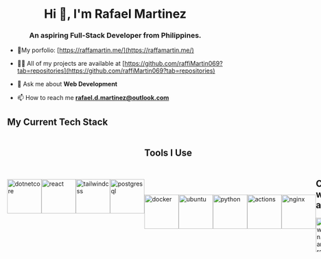 <link rel="stylesheet" type='text/css' href="https://cdn.jsdelivr.net/gh/devicons/devicon@latest/devicon.min.css" />

<h1 align="center">Hi 👋, I'm Rafael Martinez</h1>
<h3 align="center">An aspiring Full-Stack Developer from Philippines.</h3>

- 🤵My porfolio: [https://raffamartin.me/](https://raffamartin.me/)

- 👨‍💻 All of my projects are available at [https://github.com/raffiMartin069?tab=repositories](https://github.com/raffiMartin069?tab=repositories)

- 💬 Ask me about **Web Development**

- 📫 How to reach me **rafael.d.martinez@outlook.com**

## My Current Tech Stack
<div id="stack" style="display: flex; align-items: center;">
  <img src="https://cdn.jsdelivr.net/gh/devicons/devicon@latest/icons/dotnetcore/dotnetcore-original.svg" alt="dotnetcore" height="80" width="80" />
  <img src="https://cdn.jsdelivr.net/gh/devicons/devicon@latest/icons/react/react-original-wordmark.svg" alt="react" height="80" width="80" />
  <img src="https://cdn.jsdelivr.net/gh/devicons/devicon@latest/icons/tailwindcss/tailwindcss-original-wordmark.svg" alt="tailwindcss" height="80" width="80" />
  <img src="https://cdn.jsdelivr.net/gh/devicons/devicon@latest/icons/postgresql/postgresql-original-wordmark.svg" alt="postgresql" height="80" width="80" />
<div/>

## Tools I Use
<div id="stack" style="display: flex; align-items: center;">
  <img src="https://cdn.jsdelivr.net/gh/devicons/devicon@latest/icons/docker/docker-original-wordmark.svg" alt="docker" height="80" width="80" />
  <img src="https://cdn.jsdelivr.net/gh/devicons/devicon@latest/icons/ubuntu/ubuntu-original.svg" alt="ubuntu" height="80" width="80"/>
  <img src="https://cdn.jsdelivr.net/gh/devicons/devicon@latest/icons/python/python-original-wordmark.svg" alt="python" height="80" width="80"/>
  <img src="https://cdn.jsdelivr.net/gh/devicons/devicon@latest/icons/githubactions/githubactions-original.svg" alt="actions" height="80" width="80"/>
  <img src="https://cdn.jsdelivr.net/gh/devicons/devicon@latest/icons/nginx/nginx-original.svg" alt="nginx" height="80" width="80" />
<div/>

## Connect with me at:
<p align="left">
<a href="https://linkedin.com/in/https://www.linkedin.com/in/martinez-rafael/" target="blank"><img align="center" src="https://raw.githubusercontent.com/rahuldkjain/github-profile-readme-generator/master/src/images/icons/Social/linked-in-alt.svg" alt="https://www.linkedin.com/in/martinez-rafael/" height="80" width="80" /></a>
</p>
